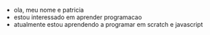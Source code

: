 - ola, meu nome e patricia 
- estou interessado em aprender programacao 
- atualmente estou aprendendo a programar em scratch e javascript 
